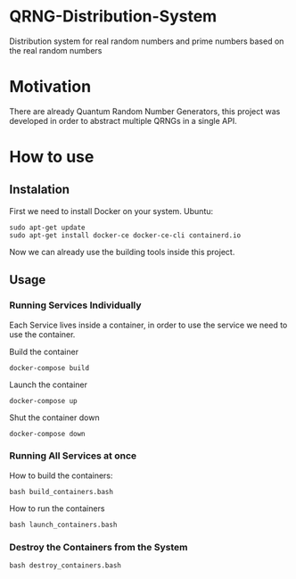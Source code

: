 # QRNG-Distribution-System
Distribution system for real random numbers and prime numbers based on the real random numbers

# Motivation
There are already Quantum Random Number Generators, this project was developed in order to abstract multiple QRNGs in a single API.

# How to use

## Instalation

First we need to install Docker on your system.
Ubuntu:
```
sudo apt-get update
sudo apt-get install docker-ce docker-ce-cli containerd.io
```

Now we can already use the building tools inside this project.

## Usage

### Running Services Individually

Each Service lives inside a container, in order to use the service we need to use the container.

Build the container
```
docker-compose build
```

Launch the container
```
docker-compose up
```

Shut the container down
```
docker-compose down
```


### Running All Services at once

How to build the containers:
```
bash build_containers.bash
```

How to run the containers
```
bash launch_containers.bash
```

### Destroy the Containers from the System
```
bash destroy_containers.bash
```
